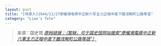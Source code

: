```yaml
---
layout: post
title: "[待录入]1944/11/27廖耀湘电蒋中正新六军主力正暗中直下腊戌畹町公路等语"
category: "Liao's Tele"
---
```



> 来源：国史馆 [*原档链接：（暂缺，可于国史馆网站搜索“廖耀湘電蔣中正新六軍主力正暗中直下臘戌畹町公路等語”）*]()
